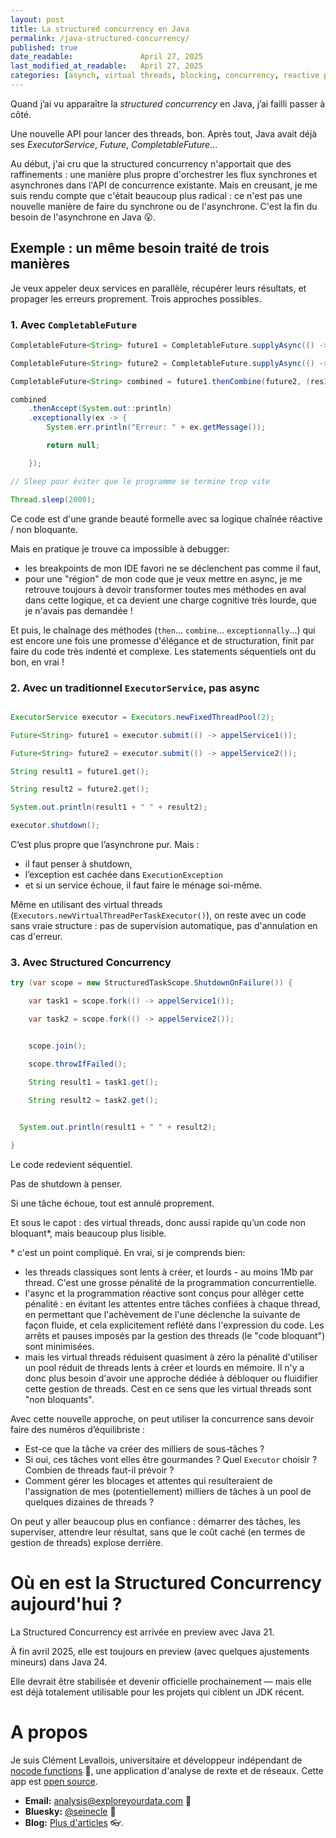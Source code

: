 ```yaml
---
layout: post
title: La structured concurrency en Java
permalink: /java-structured-concurrency/
published: true
date_readable:               April 27, 2025
last_modified_at_readable:   April 27, 2025
categories: [asynch, virtual threads, blocking, concurrency, reactive programming]
---
```


Quand j’ai vu apparaître la *structured concurrency* en Java, j’ai failli passer à côté.  

Une nouvelle API pour lancer des threads, bon. Après tout, Java avait déjà ses *ExecutorService*, *Future*, *CompletableFuture*...

Au début, j'ai cru que la structured concurrency n'apportait que des raffinements : une manière plus propre d'orchestrer les flux synchrones et asynchrones dans l'API de concurrence existante.
Mais en creusant, je me suis rendu compte que c'était beaucoup plus radical : ce n'est pas une nouvelle manière de faire du synchrone ou de l'asynchrone. C'est la fin du besoin de l'asynchrone en Java 😮.

## Exemple : un même besoin traité de trois manières

Je veux appeler deux services en parallèle, récupérer leurs résultats, et propager les erreurs proprement. Trois approches possibles.

### 1. Avec `CompletableFuture`

```java
CompletableFuture<String> future1 = CompletableFuture.supplyAsync(() -> appelService1());

CompletableFuture<String> future2 = CompletableFuture.supplyAsync(() -> appelService2());

CompletableFuture<String> combined = future1.thenCombine(future2, (res1, res2) -> res1 + " " + res2);

combined
    .thenAccept(System.out::println)
    .exceptionally(ex -> {
        System.err.println("Erreur: " + ex.getMessage());

        return null;

    });

// Sleep pour éviter que le programme se termine trop vite

Thread.sleep(2000);
```

Ce code est d'une grande beauté formelle avec sa logique chaînée réactive / non bloquante.

Mais en pratique je trouve ca impossible à debugger:

* les breakpoints de mon IDE favori ne se déclenchent pas comme il faut,
* pour une "région" de mon code que je veux mettre en async, je me retrouve toujours à devoir transformer toutes mes méthodes en aval dans cette logique, et ca devient une charge cognitive très lourde, que je n'avais pas demandée !

Et puis, le chaînage des méthodes (`then`... `combine`... `exceptionnally`...) qui est encore une fois une promesse d'élégance et de structuration, finit par faire du code très indenté et complexe. Les statements séquentiels ont du bon, en vrai !

### 2. Avec un traditionnel `ExecutorService`, pas async

```java

ExecutorService executor = Executors.newFixedThreadPool(2);

Future<String> future1 = executor.submit(() -> appelService1());

Future<String> future2 = executor.submit(() -> appelService2());

String result1 = future1.get();

String result2 = future2.get();

System.out.println(result1 + " " + result2);

executor.shutdown();

```

C’est plus propre que l’asynchrone pur. Mais :

* il faut penser à shutdown,
* l’exception est cachée dans `ExecutionException`
* et si un service échoue, il faut faire le ménage soi-même.

Même en utilisant des virtual threads (`Executors.newVirtualThreadPerTaskExecutor()`), on reste avec un code sans vraie structure : pas de supervision automatique, pas d'annulation en cas d'erreur.


### 3. Avec Structured Concurrency

```java
try (var scope = new StructuredTaskScope.ShutdownOnFailure()) {

    var task1 = scope.fork(() -> appelService1());

    var task2 = scope.fork(() -> appelService2());


    scope.join();

    scope.throwIfFailed();

    String result1 = task1.get();

    String result2 = task2.get();
  

  System.out.println(result1 + " " + result2);

}
```
Le code redevient séquentiel.

Pas de shutdown à penser.

Si une tâche échoue, tout est annulé proprement.

Et sous le capot : des virtual threads, donc aussi rapide qu’un code non bloquant*, mais beaucoup plus lisible.

\* c'est un point compliqué. En vrai, si je comprends bien:
- les threads classiques sont lents à créer, et lourds - au moins 1Mb par thread. C'est une grosse pénalité de la programmation concurrentielle.
- l'async et la programmation réactive sont conçus pour alléger cette pénalité : en évitant les attentes entre tâches confiées à chaque thread, en permettant que l'achèvement de l'une déclenche la suivante de façon fluide, et cela explicitement reflété dans l'expression du code. Les arrêts et pauses imposés par la gestion des threads (le "code bloquant") sont minimisées.
- mais les virtual threads réduisent quasiment à zéro la pénalité d'utiliser un pool réduit de threads lents à créer et lourds en mémoire. Il n'y a donc plus besoin d'avoir une approche dédiée à débloquer ou fluidifier cette gestion de threads. Cest en ce sens que les virtual threads sont "non bloquants".

Avec cette nouvelle approche, on peut utiliser la concurrence sans devoir faire des numéros d’équilibriste :

* Est-ce que la tâche va créer des milliers de sous-tâches ?
* Si oui, ces tâches vont elles être gourmandes ? Quel `Executor` choisir ?  Combien de threads faut-il prévoir ?
* Comment gérer les blocages et attentes qui resulteraient de l'assignation de mes (potentiellement) milliers de tâches à un pool de quelques dizaines de threads ?

On peut y aller beaucoup plus en confiance : démarrer des tâches, les superviser, attendre leur résultat, sans que le coût caché (en termes de gestion de threads) explose derrière.

# Où en est la Structured Concurrency aujourd'hui ?

La Structured Concurrency est arrivée en preview avec Java 21.

À fin avril 2025, elle est toujours en preview (avec quelques ajustements mineurs) dans Java 24.

Elle devrait être stabilisée et devenir officielle prochainement — mais elle est déjà totalement utilisable pour les projets qui ciblent un JDK récent.

# A propos
Je suis Clément Levallois, universitaire et développeur indépendant de [nocode functions](https://nocodefunctions.com) 🔎, une application d'analyse de rexte et de réseaux. Cette app est [open source](https://github.com/seinecle/nocodefunctions).

- **Email:** [analysis@exploreyourdata.com](mailto:analysis@exploreyourdata.com) 📧  
- **Bluesky:** [@seinecle](https://bsky.app/profile/seinecle.bsky.social) 📱  
- **Blog:** [Plus d'articles](https://nocodefunctions.com/blog) 👓.

